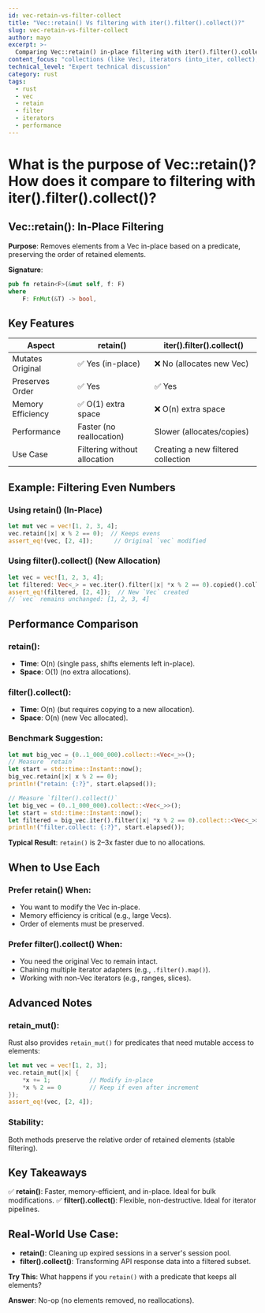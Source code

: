 ```yaml
---
id: vec-retain-vs-filter-collect
title: "Vec::retain() Vs filtering with iter().filter().collect()?"
slug: vec-retain-vs-filter-collect
author: mayo
excerpt: >-
  Comparing Vec::retain() in-place filtering with iter().filter().collect() for different filtering scenarios and performance implications
content_focus: "collections (like Vec), iterators (into_iter, collect), and related concepts"
technical_level: "Expert technical discussion"
category: rust
tags:
  - rust
  - vec
  - retain
  - filter
  - iterators
  - performance
---
```


# What is the purpose of Vec::retain()? How does it compare to filtering with iter().filter().collect()?

## Vec::retain(): In-Place Filtering

**Purpose**: Removes elements from a Vec in-place based on a predicate, preserving the order of retained elements.

**Signature**:
```rust
pub fn retain<F>(&mut self, f: F)
where
    F: FnMut(&T) -> bool,
```

## Key Features

| Aspect | retain() | iter().filter().collect() |
|--------|----------|---------------------------|
| Mutates Original | ✅ Yes (in-place) | ❌ No (allocates new Vec) |
| Preserves Order | ✅ Yes | ✅ Yes |
| Memory Efficiency | ✅ O(1) extra space | ❌ O(n) extra space |
| Performance | Faster (no reallocation) | Slower (allocates/copies) |
| Use Case | Filtering without allocation | Creating a new filtered collection |

## Example: Filtering Even Numbers

### Using retain() (In-Place)
```rust
let mut vec = vec![1, 2, 3, 4];
vec.retain(|x| x % 2 == 0);  // Keeps evens
assert_eq!(vec, [2, 4]);      // Original `vec` modified
```

### Using filter().collect() (New Allocation)
```rust
let vec = vec![1, 2, 3, 4];
let filtered: Vec<_> = vec.iter().filter(|x| *x % 2 == 0).copied().collect();
assert_eq!(filtered, [2, 4]);  // New `Vec` created
// `vec` remains unchanged: [1, 2, 3, 4]
```

## Performance Comparison

### retain():
- **Time**: O(n) (single pass, shifts elements left in-place).
- **Space**: O(1) (no extra allocations).

### filter().collect():
- **Time**: O(n) (but requires copying to a new allocation).
- **Space**: O(n) (new Vec allocated).

### Benchmark Suggestion:
```rust
let mut big_vec = (0..1_000_000).collect::<Vec<_>>();
// Measure `retain`
let start = std::time::Instant::now();
big_vec.retain(|x| x % 2 == 0);
println!("retain: {:?}", start.elapsed());

// Measure `filter().collect()`
let big_vec = (0..1_000_000).collect::<Vec<_>>();
let start = std::time::Instant::now();
let filtered = big_vec.iter().filter(|x| *x % 2 == 0).collect::<Vec<_>>();
println!("filter.collect: {:?}", start.elapsed());
```

**Typical Result**: `retain()` is 2–3x faster due to no allocations.

## When to Use Each

### Prefer retain() When:
- You want to modify the Vec in-place.
- Memory efficiency is critical (e.g., large Vecs).
- Order of elements must be preserved.

### Prefer filter().collect() When:
- You need the original Vec to remain intact.
- Chaining multiple iterator adapters (e.g., `.filter().map()`).
- Working with non-Vec iterators (e.g., ranges, slices).

## Advanced Notes

### retain_mut():
Rust also provides `retain_mut()` for predicates that need mutable access to elements:

```rust
let mut vec = vec![1, 2, 3];
vec.retain_mut(|x| {
    *x += 1;           // Modify in-place
    *x % 2 == 0        // Keep if even after increment
});
assert_eq!(vec, [2, 4]);
```

### Stability:
Both methods preserve the relative order of retained elements (stable filtering).

## Key Takeaways

✅ **retain()**: Faster, memory-efficient, and in-place. Ideal for bulk modifications.
✅ **filter().collect()**: Flexible, non-destructive. Ideal for iterator pipelines.

## Real-World Use Case:
- **retain()**: Cleaning up expired sessions in a server's session pool.
- **filter().collect()**: Transforming API response data into a filtered subset.

**Try This**: What happens if you `retain()` with a predicate that keeps all elements?

**Answer**: No-op (no elements removed, no reallocations).
